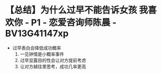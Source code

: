 # 【总结】为什么过早不能告诉女孩 我喜欢你 - P1 - 恋爱咨询师陈晨 - BV13G41147xp

-   过早表白会降低成功概率
    1.  一见钟情是小概率事件
    2.  过早显露目的性会让对方提前考虑
    3.  让对方越往里思考，成功几率更高